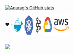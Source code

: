 <div style="display: inline_block"><br>
 
 [![Anurag's GitHub stats](https://github-readme-stats.vercel.app/api?username=henrittp&count_private=true&show_icons=true&theme=vue-dark)](https://github.com/henrittp/github-readme-stats)
 
 ❤️ - <img align="center" alt="h-docker" height="70" width="30" src="https://raw.githubusercontent.com/devicons/devicon/master/icons/docker/docker-plain.svg">
 <img align="center" alt="h-k8s" height="70" width="30" src="https://raw.githubusercontent.com/devicons/devicon/master/icons/kubernetes/kubernetes-plain.svg">
 <img align="center" alt="h-kafka" height="50" width="25" src="https://raw.githubusercontent.com/devicons/devicon/master/icons/apachekafka/apachekafka-original.svg">
 <img align="center" alt="h-gcp" height="70" width="30" src="https://raw.githubusercontent.com/devicons/devicon/master/icons/googlecloud/googlecloud-original.svg">
 <img align="center" alt="h-aws" height="70" width="50" src="https://raw.githubusercontent.com/devicons/devicon/master/icons/amazonwebservices/amazonwebservices-original-wordmark.svg">
 
##
 
<div> 
  <a href="https://www.linkedin.com/in/henrittp" target="_blank"><img src="https://img.shields.io/badge/-LinkedIn-%230077B5?style=for-the-badge&logo=linkedin&logoColor=white" target="_blank"></a> 
  
</div>

